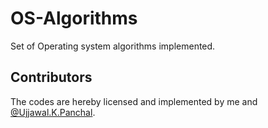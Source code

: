 # OS-Algorithms
Set of Operating system algorithms implemented.
## Contributors 
The codes are hereby licensed and implemented by me and [@Ujjawal.K.Panchal](https://github.com/Ujjawal-K-Panchal).
